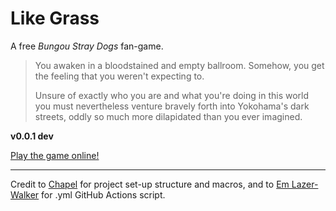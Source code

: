 # Like Grass
A free _Bungou Stray Dogs_ fan-game.

> You awaken in a bloodstained and empty ballroom. Somehow, you get the feeling that you weren't expecting to.
> 
> Unsure of exactly who you are and what you're doing in this world you must nevertheless venture bravely forth into Yokohama's dark streets, oddly so much more dilapidated than you ever imagined.

**v0.0.1 dev**

[Play the game online!](https://treatster.github.io/likegrass/)

---

Credit to [Chapel](https://github.com/ChapelR/tweego-setup) for project set-up structure and macros, and to [Em Lazer-Walker](https://dev.to/lazerwalker/a-modern-developer-s-workflow-for-twine-4imp) for .yml GitHub Actions script.
